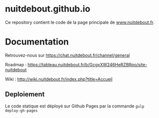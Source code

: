 # nuitdebout.github.io

Ce repository contient le code de la page principale de www.nuitdebout.fr.

# Documentation

Retrouvez-nous sur https://chat.nuitdebout.fr/channel/general

Roadmap : https://tableau.nuitdebout.fr/b/GcgxXW246HeRZBRpo/site-nuitdebout

Wiki : http://wiki.nuitdebout.fr/index.php?title=Accueil


## Deploiement
Le code statique est déployé sur Github Pages par la commande `gulp deploy-gh-pages`
